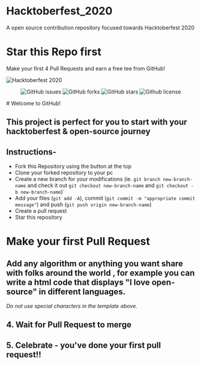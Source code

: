 # Hacktoberfest_2020
A open source contribution  repository focused towards Hacktoberfest 2020

# Star this Repo first

Make your first 4 Pull Requests and earn a free tee from GitHub!

![Hacktoberfest 2020](https://embed-fastly.wistia.com/deliveries/49bd387c40e2c5aada92abdf973bc46d.webp?image_crop_resized=960x540)


<p align="center">
   <img alt="GitHub issues" src="https://img.shields.io/github/issues/rayan1810/Hacktoberfest_2020"></a>
   <img alt="GitHub forks" src="https://img.shields.io/github/issues/rayan1810/Hacktoberfest_2020"></a>
   <img alt="GitHub stars" src="https://img.shields.io/github/stars/rayan1810/Hacktoberfest_2020"></a>
   <img alt="Github license" src="https://img.shields.io/github/license/rayan1810/Hacktoberfest_2020"></a>
</p>
# Welcome to GitHub!

## This project is perfect for you to start with your hacktoberfest & open-source journey

## Instructions-

- Fork this Repository using the button at the top
- Clone your forked repository to your pc
- Create a new branch for your modifications (ie. `git branch new-branch-name` and check it out `git checkout new-branch-name` and `git checkout -b new-branch-name`)`
- Add your files (`git add -A`), commit (`git commit -m "appropriate commit message"`) and push (`git push origin new-branch-name`)
- Create a pull request
- Star this repository

#  Make your first Pull Request

## Add any algorithm or anything you want share with folks around the world , for example you can write a html code that displays "I love open-source" in different languages.



_Do not use special characters in the template above._

## 4. Wait for Pull Request to merge

## 5. Celebrate - you've done your first pull request!!


